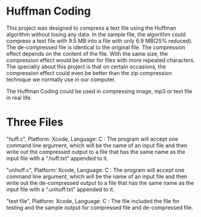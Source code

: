 # Huffman Coding
This project was designed to compress a text file using the Huffman algorithm without losing any data. In the sample file, the algorithm could compress a text file with 9.5 MB into a file with only 6.9 MB(25% reduced). The de-compressed file is identical to the original file. The compression effect depends on the content of the file. With the same size, the compression effect would be better for files with more repeated characters. The specialty about this project is that on certain occasions, the compression effect could even be better than the zip compression technique we normally use in our computer.

The Huffman Coding could be used in compressing image, mp3 or text file in real life.

# Three Files
"huff.c", Platform: Xcode, Language: C : The program will accept one command line argument, which will be the name of an input file and then write out the compressed output to a file that has the same name as the input file with a “.huff.txt” appended to it. 

"unhuff.c", Platform: Xcode, Language: C : The program will accept one command line argument, which will be the name of an input file and then write out the de-compressed output to a file that has the same name as the input file with a “.unhuff.txt” appended to it. 

"test file", Platform: Xcode, Language: C : The file included the file for testing and the sample output for compressed file and de-compressed file.

